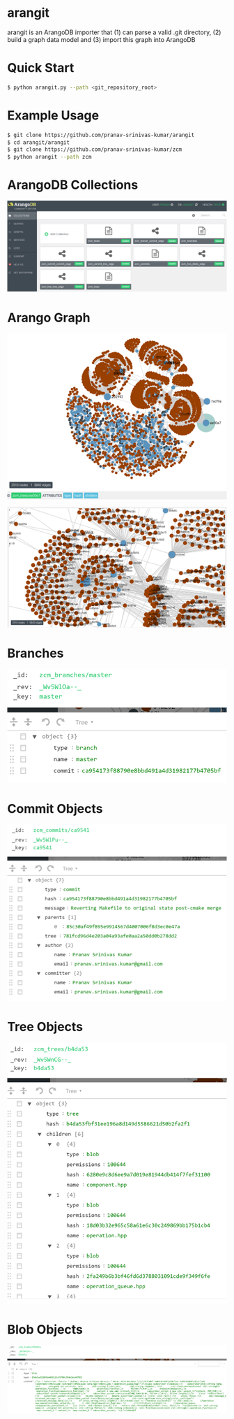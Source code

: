 # arangit

arangit is an ArangoDB importer that (1) can parse a valid .git directory, (2) build a graph data model and (3) import this graph into ArangoDB

# Quick Start

```bash
$ python arangit.py --path <git_repository_root>
```

# Example Usage

```bash
$ git clone https://github.com/pranav-srinivas-kumar/arangit
$ cd arangit/arangit
$ git clone https://github.com/pranav-srinivas-kumar/zcm
$ python arangit --path zcm
```

# ArangoDB Collections

![Alt text](images/01.png?raw=true "ArangoDB Collections")

# Arango Graph

![Alt text](images/02.png?raw=true "Graph Visualization")

![Alt text](images/02a.png?raw=true "Graph Visualization")

# Branches

![Alt text](images/03.png?raw=true "Branches")

# Commit Objects

![Alt text](images/04.png?raw=true "Commit Objects")

# Tree Objects

![Alt text](images/05.png?raw=true "Tree Objects")

# Blob Objects

![Alt text](images/06.png?raw=true "Blob Objects")
